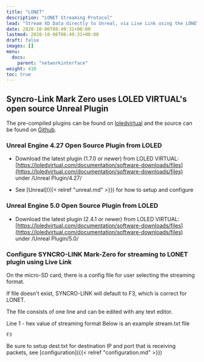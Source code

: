 ```yaml
---
title: "LONET"
description: "LONET Streaming Protocol"
lead: "Stream XD Data directly to Unreal, via Live Link using the LONET open source plugin"
date: 2020-10-06T08:49:31+00:00
lastmod: 2020-10-06T08:49:31+00:00
draft: false
images: []
menu:
  docs:
    parent: "networkinterface"
weight: 410
toc: true
---
```


## Syncro-Link Mark Zero uses LOLED VIRTUAL's open source Unreal Plugin

The pre-compiled plugins can be found on [loledvirtual](https://loledvirtual.com/documentation/software-downloads/unreal-plugin-releases) and the source can be found on [Github](https://github.com/MadlyFX/LONET-2-LiveLink-Plugin).

### Unreal Engine 4.27 Open Source Plugin from LOLED

- Download the latest plugin (1.7.0 or newer) from LOLED VIRTUAL: [https://loledvirtual.com/documentation/software-downloads/files](https://loledvirtual.com/documentation/software-downloads/files) under /Unreal Plugin/4.27/

- See [Unreal]({{< relref "unreal.md" >}}) for how to setup and configure

### Unreal Engine 5.0 Open Source Plugin from LOLED

- Download the latest plugin (2.4.1 or newer) from LOLED VIRTUAL: [https://loledvirtual.com/documentation/software-downloads/files](https://loledvirtual.com/documentation/software-downloads/files) under /Unreal Plugin/5.0/

### Configure SYNCRO-LINK Mark-Zero for streaming to LONET plugin using Live Link

On the micro-SD card, there is a config file for user selecting the streaming format.

If file doesn't exist, SYNCRO-LINK will default to F3, which is correct for LONET.

The file consists of one line and can be edited with any text editor.

Line 1 - hex value of streaming format
Below is an example stream.txt file

```plaintext
F3
```

Be sure to setup dest.txt for destination IP and port that is receiving packets, see  [configuration]({{< relref "configuration.md" >}})
